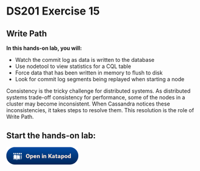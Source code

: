 # DS201 Exercise 15

## Write Path

**In this hands-on lab, you will:**
*	Watch the commit log as data is written to the database
*	Use nodetool to view statistics for a CQL table
*	Force data that has been written in memory to flush to disk
*	Look for commit log segments being replayed when starting a node


Consistency is the tricky challenge for distributed systems. As distributed systems trade-off consistency for performance, some of the nodes in a cluster may become inconsistent. When Cassandra notices these inconsistencies, it takes steps to resolve them. This resolution is the role of Write Path.

## Start the hands-on lab:

[![Open in KataPod](https://github.com/DataStax-Academy/katapod-shared-assets/blob/main/images/open-in-katapod.png)](https://gitpod.io/##https://github.com/DataStax-Academy/ds201-lab15/)